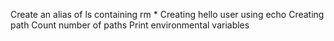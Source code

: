 Create an alias of ls containing rm *
Creating hello user using echo
Creating path
Count number of paths
Print environmental variables
